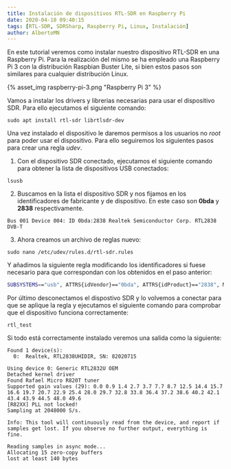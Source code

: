 ```yaml
---
title: Instalación de dispositivos RTL-SDR en Raspberry Pi
date: 2020-04-10 09:40:15
tags: [RTL-SDR, SDRSharp, Raspberry Pi, Linux, Instalación]
author: AlbertoMN
---
```




En este tutorial veremos como instalar nuestro dispositivo RTL-SDR en una Raspberry Pi. Para la realización del mismo se ha empleado una Raspberry Pi 3 con la distribución Raspbian Buster Lite, si bien estos pasos son similares para cualquier distribución Linux.

<!-- more -->

{% asset_img raspberry-pi-3.png "Raspberry Pi 3" %}

Vamos a instalar los drivers y librerias necesarias para usar el dispositivo SDR. Para ello ejecutamos el siguiente comando:

```
sudo apt install rtl-sdr librtlsdr-dev
```

Una vez instalado el dispositivo le daremos permisos a los usuarios no *root* para poder usar el dispositivo. Para ello seguiremos los siguientes pasos para crear una regla *udev*.
1. Con el dispositivo SDR conectado, ejecutamos el siguiente comando para obtener la lista de dispositivos USB conectados:

```
lsusb
```

2. Buscamos en la lista el dispositivo SDR y nos fijamos en los identificadores de fabricante y de dispositivo. En este caso son **0bda** y **2838** respectivamente.

```
Bus 001 Device 004: ID 0bda:2838 Realtek Semiconductor Corp. RTL2838 DVB-T
```

3. Ahora creamos un archivo de reglas nuevo:

```
sudo nano /etc/udev/rules.d/rtl-sdr.rules
```

Y añadimos la siguiente regla modificando los identificadores si fuese necesario para que correspondan con los obtenidos en el paso anterior:

```sh
SUBSYSTEMS=="usb", ATTRS{idVendor}=="0bda", ATTRS{idProduct}=="2838", MODE:="0666"
```

Por último desconectamos el dispostivo SDR y lo volvemos a conectar para que se aplique la regla y ejecutamos el siguiente comando para comprobar que el dispositivo funciona correctamente:

```
rtl_test
```

Si todo está correctamente instalado veremos una salida como la siguiente:

```
Found 1 device(s):
  0:  Realtek, RTL2838UHIDIR, SN: 82020715

Using device 0: Generic RTL2832U OEM
Detached kernel driver
Found Rafael Micro R820T tuner
Supported gain values (29): 0.0 0.9 1.4 2.7 3.7 7.7 8.7 12.5 14.4 15.7 16.6 19.7 20.7 22.9 25.4 28.0 29.7 32.8 33.8 36.4 37.2 38.6 40.2 42.1 43.4 43.9 44.5 48.0 49.6
[R82XX] PLL not locked!
Sampling at 2048000 S/s.

Info: This tool will continuously read from the device, and report if
samples get lost. If you observe no further output, everything is fine.

Reading samples in async mode...
Allocating 15 zero-copy buffers
lost at least 140 bytes
```
